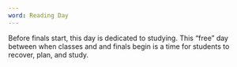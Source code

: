 ```yaml
---
word: Reading Day
---
```


  Before finals start, this day is dedicated to studying. This “free” day between when classes and and finals begin is a time for students to recover, plan, and study.
